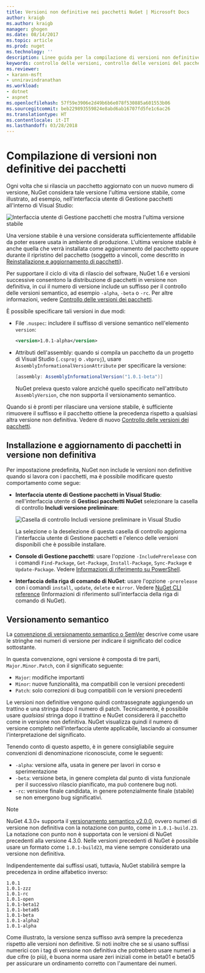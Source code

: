 ```yaml
---
title: Versioni non definitive nei pacchetti NuGet | Microsoft Docs
author: kraigb
ms.author: kraigb
manager: ghogen
ms.date: 08/14/2017
ms.topic: article
ms.prod: nuget
ms.technology: ''
description: Linee guida per la compilazione di versioni non definitive dei pacchetti
keywords: controllo delle versioni, controllo delle versioni del pacchetto NuGet, versioni non definitive NuGet, pacchetti in versione non definitiva NuGet, versioni di anteprima dei pacchetti, versioni dei pacchetti RC, versioni dei pacchetti beta, controllo delle versioni semantico NuGet
ms.reviewer:
- karann-msft
- unniravindranathan
ms.workload:
- dotnet
- aspnet
ms.openlocfilehash: 57f59e3906e2d49b6b6e078f530885a601553b06
ms.sourcegitcommit: beb229893559824e8abd6ab16707fd5fe1c6ac26
ms.translationtype: HT
ms.contentlocale: it-IT
ms.lasthandoff: 03/28/2018
---
```

# <a name="building-pre-release-packages"></a>Compilazione di versioni non definitive dei pacchetti

Ogni volta che si rilascia un pacchetto aggiornato con un nuovo numero di versione, NuGet considera tale versione l'ultima versione stabile, come illustrato, ad esempio, nell'interfaccia utente di Gestione pacchetti all'interno di Visual Studio:

![Interfaccia utente di Gestione pacchetti che mostra l'ultima versione stabile](media/Prerelease_01-LatestStable.png)

Una versione stabile è una versione considerata sufficientemente affidabile da poter essere usata in ambiente di produzione. L'ultima versione stabile è anche quella che verrà installata come aggiornamento del pacchetto oppure durante il ripristino del pacchetto (soggetto a vincoli, come descritto in [Reinstallazione e aggiornamento di pacchetti](../consume-packages/reinstalling-and-updating-packages.md)).

Per supportare il ciclo di vita di rilascio del software, NuGet 1.6 e versioni successive consentono la distribuzione di pacchetti in versione non definitiva, in cui il numero di versione include un suffisso per il controllo delle versioni semantico, ad esempio `-alpha`, `-beta` o `-rc`. Per altre informazioni, vedere [Controllo delle versioni dei pacchetti](../reference/package-versioning.md#pre-release-versions).

È possibile specificare tali versioni in due modi:

- File `.nuspec`: includere il suffisso di versione semantico nell'elemento `version`:

    ```xml
    <version>1.0.1-alpha</version>
    ```

- Attributi dell'assembly: quando si compila un pacchetto da un progetto di Visual Studio (`.csproj` o `.vbproj`), usare `AssemblyInformationalVersionAttribute` per specificare la versione:

    ```cs
    [assembly: AssemblyInformationalVersion("1.0.1-beta")]
    ```

    NuGet preleva questo valore anziché quello specificato nell'attributo `AssemblyVersion`, che non supporta il versionamento semantico.

Quando si è pronti per rilasciare una versione stabile, è sufficiente rimuovere il suffisso e il pacchetto ottiene la precedenza rispetto a qualsiasi altra versione non definitiva. Vedere di nuovo [Controllo delle versioni dei pacchetti](../reference/package-versioning.md#pre-release-versions).

## <a name="installing-and-updating-pre-release-packages"></a>Installazione e aggiornamento di pacchetti in versione non definitiva

Per impostazione predefinita, NuGet non include le versioni non definitive quando si lavora con i pacchetti, ma è possibile modificare questo comportamento come segue:

- **Interfaccia utente di Gestione pacchetti in Visual Studio**: nell'interfaccia utente di **Gestisci pacchetti NuGet** selezionare la casella di controllo **Includi versione preliminare**:

    ![Casella di controllo Includi versione preliminare in Visual Studio](media/Prerelease_02-CheckPrerelease.png)

    La selezione o la deselezione di questa casella di controllo aggiorna l'interfaccia utente di Gestione pacchetti e l'elenco delle versioni disponibili che è possibile installare.

- **Console di Gestione pacchetti**: usare l'opzione `-IncludePrerelease` con i comandi `Find-Package`, `Get-Package`, `Install-Package`, `Sync-Package` e `Update-Package`. Vedere [Informazioni di riferimento su PowerShell](../tools/powershell-reference.md).

- **Interfaccia della riga di comando di NuGet**: usare l'opzione `-prerelease` con i comandi `install`, `update`, `delete` e `mirror`. Vedere [NuGet CLI reference](../tools/nuget-exe-cli-reference.md) (Informazioni di riferimento sull'interfaccia della riga di comando di NuGet).

## <a name="semantic-versioning"></a>Versionamento semantico

La [convenzione di versionamento semantico o SemVer](http://semver.org/spec/v1.0.0.html) descrive come usare le stringhe nei numeri di versione per indicare il significato del codice sottostante.

In questa convenzione, ogni versione è composta di tre parti, `Major.Minor.Patch`, con il significato seguente:

- `Major`: modifiche importanti
- `Minor`: nuove funzionalità, ma compatibili con le versioni precedenti
- `Patch`: solo correzioni di bug compatibili con le versioni precedenti

Le versioni non definitive vengono quindi contrassegnate aggiungendo un trattino e una stringa dopo il numero di patch. Tecnicamente, è possibile usare *qualsiasi* stringa dopo il trattino e NuGet considererà il pacchetto come in versione non definitiva. NuGet visualizza quindi il numero di versione completo nell'interfaccia utente applicabile, lasciando ai consumer l'interpretazione del significato.

Tenendo conto di questo aspetto, è in genere consigliabile seguire convenzioni di denominazione riconosciute, come le seguenti:

- `-alpha`: versione alfa, usata in genere per lavori in corso e sperimentazione
- `-beta`: versione beta, in genere completa dal punto di vista funzionale per il successivo rilascio pianificato, ma può contenere bug noti.
- `-rc`: versione finale candidata, in genere potenzialmente finale (stabile) se non emergono bug significativi.

> [!Note]
> NuGet 4.3.0+ supporta il [versionamento semantico v2.0.0](http://semver.org/spec/v2.0.0.html), ovvero numeri di versione non definitiva con la notazione con punto, come in `1.0.1-build.23`. La notazione con punto non è supportata con le versioni di NuGet precedenti alla versione 4.3.0. Nelle versioni precedenti di NuGet è possibile usare un formato come `1.0.1-build23`, ma viene sempre considerato una versione non definitiva.

Indipendentemente dai suffissi usati, tuttavia, NuGet stabilirà sempre la precedenza in ordine alfabetico inverso:

    1.0.1
    1.0.1-zzz
    1.0.1-rc
    1.0.1-open
    1.0.1-beta12
    1.0.1-beta05
    1.0.1-beta
    1.0.1-alpha2
    1.0.1-alpha

Come illustrato, la versione senza suffisso avrà sempre la precedenza rispetto alle versioni non definitive. Si noti inoltre che se si usano suffissi numerici con i tag di versione non definitiva che potrebbero usare numeri a due cifre (o più), è buona norma usare zeri iniziali come in beta01 e beta05 per assicurare un ordinamento corretto con l'aumentare dei numeri.
